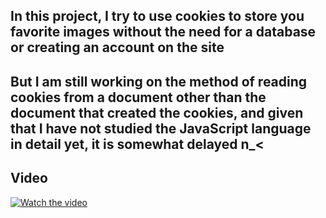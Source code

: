 ## In this project, I try to use cookies to store you favorite images without the need for a database or creating an account on the site
## But I am still working on the method of reading cookies from a document other than the document that created the cookies, and given that I have not studied the JavaScript language in detail yet, it is somewhat delayed n_<
## Video
[![Watch the video](###)](###)